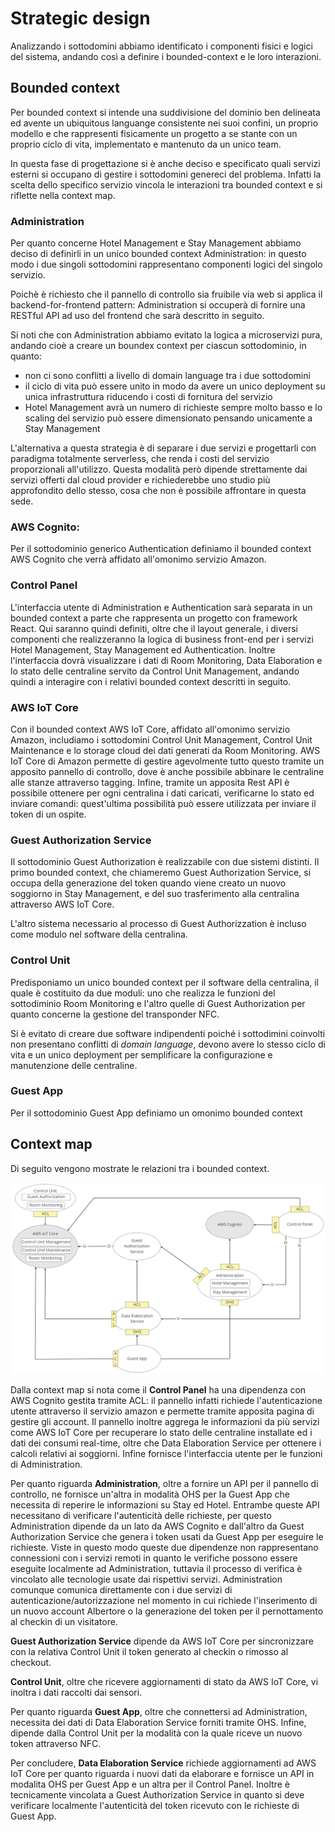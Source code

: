 # Strategic design

Analizzando i sottodomini abbiamo identificato i componenti fisici e logici del
sistema, andando così a definire i bounded-context e le loro interazioni.

## Bounded context

Per bounded context si intende una suddivisione del dominio ben delineata ed
avente un ubiquitous languange consistente nei suoi confini, un proprio modello
e che rappresenti fisicamente un progetto a se stante con un proprio ciclo di
vita, implementato e mantenuto da un unico team.

In questa fase di progettazione si è anche deciso e specificato quali servizi
esterni si occupano di gestire i sottodomini genereci del problema. Infatti la
scelta dello specifico servizio vincola le interazioni tra bounded context e si
riflette nella context map.

### Administration

Per quanto concerne Hotel Management e Stay Management abbiamo deciso di
definirli in un unico bounded context Administration: in questo modo i due
singoli sottodomini rappresentano componenti logici del singolo servizio.

Poichè è richiesto che il pannello di controllo sia fruibile via web si applica
il backend-for-frontend pattern: Administration si occuperà di fornire una
RESTful API ad uso del frontend che sarà descritto in seguito.

Si noti che con Administration abbiamo evitato la logica a microservizi pura,
andando cioè a creare un boundex context per ciascun sottodominio, in quanto:

- non ci sono conflitti a livello di domain language tra i due sottodomini
- il ciclo di vita può essere unito in modo da avere un unico deployment su
  unica infrastruttura riducendo i costi di fornitura del servizio
- Hotel Management avrà un numero di richieste sempre molto basso e lo scaling
  del servizio può essere dimensionato pensando unicamente a Stay Management

L'alternativa a questa strategia è di separare i due servizi e progettarli con
paradigma totalmente serverless, che renda i costi del servizio proporzionali
all'utilizzo. Questa modalità però dipende strettamente dai servizi offerti dal
cloud provider e richiederebbe uno studio più approfondito dello stesso, cosa
che non è possibile affrontare in questa sede.

### AWS Cognito:

Per il sottodominio generico Authentication definiamo il bounded context AWS
Cognito che verrà affidato all'omonimo servizio Amazon.

### Control Panel

L'interfaccia utente di Administration e Authentication sarà separata in un
bounded context a parte che rappresenta un progetto con framework React. Qui
saranno quindi definiti, oltre che il layout generale, i diversi componenti che
realizzeranno la logica di business front-end per i servizi Hotel Management,
Stay Management ed Authentication. Inoltre l'interfaccia dovrà visualizzare i
dati di Room Monitoring, Data Elaboration e lo stato delle centraline servito da
Control Unit Management, andando quindi a interagire con i relativi bounded
context descritti in seguito.

### AWS IoT Core

Con il bounded context AWS IoT Core, affidato all'omonimo servizio Amazon,
includiamo i sottodomini Control Unit Management, Control Unit Maintenance e lo
storage cloud dei dati generati da Room Monitoring. AWS IoT Core di Amazon
permette di gestire agevolmente tutto questo tramite un apposito pannello di
controllo, dove è anche possibile abbinare le centraline alle stanze attraverso
tagging. Infine, tramite un apposita Rest API è possibile ottenere per ogni
centralina i dati caricati, verificarne lo stato ed inviare comandi:
quest'ultima possibilità può essere utilizzata per inviare il token di un
ospite.

### Guest Authorization Service

Il sottodominio Guest Authorization è realizzabile con due sistemi distinti. Il
primo bounded context, che chiameremo Guest Authorization Service, si occupa
della generazione del token quando viene creato un nuovo soggiorno in Stay
Management, e del suo trasferimento alla centralina attraverso AWS IoT Core.

L'altro sistema necessario al processo di Guest Authorizzation è incluso come
modulo nel software della centralina.

### Control Unit

Predisponiamo un unico bounded context per il software della centralina, il
quale è costituito da due moduli: uno che realizza le funzioni del sottodiminio
Room Monitoring e l'altro quelle di Guest Authorization per quanto concerne la
gestione del transponder NFC.

Si è evitato di creare due software indipendenti poiché i sottodimini coinvolti
non presentano conflitti di _domain language_, devono avere lo stesso ciclo di
vita e un unico deployment per semplificare la configurazione e manutenzione
delle centraline.

### Guest App

Per il sottodominio Guest App definiamo un omonimo bounded context

## Context map

Di seguito vengono mostrate le relazioni tra i bounded context.

![context](./images/context-map.png)

Dalla context map si nota come il **Control Panel** ha una dipendenza con AWS
Cognito gestita tramite ACL: il pannello infatti richiede l'autenticazione
utente attraverso il servizio amazon e permette tramite apposita pagina di
gestire gli account. Il pannello inoltre aggrega le informazioni da più servizi
come AWS IoT Core per recuperare lo stato delle centraline installate ed i dati dei consumi real-time,
oltre che Data Elaboration Service per ottenere i calcoli relativi ai soggiorni. 
Infine fornisce l'interfaccia utente per le funzioni di Administration.

Per quanto riguarda **Administration**, oltre a fornire un API per il pannello di
controllo, ne fornisce un'altra in modalità OHS per la Guest App che necessita
di reperire le informazioni su Stay ed Hotel. Entrambe queste API necessitano di
verificare l'autenticità delle richieste, per questo Administration dipende da
un lato da AWS Cognito e dall'altro da Guest Authorization Service che genera i
token usati da Guest App per eseguire le richieste. Viste in questo modo queste 
due dipendenze non rappresentano connessioni con i servizi remoti in quanto le verifiche
possono essere eseguite localmente ad Administration, tuttavia il processo di
verifica è vincolato alle tecnologie usate dai rispettivi servizi. Administration comunque
comunica direttamente con i due servizi di autenticazione/autorizzazione 
nel momento in cui richiede l'inserimento di un nuovo account Albertore o 
la generazione del token per il pernottamento al checkin di un visitatore.

**Guest Authorization Service** dipende da AWS IoT Core per sincronizzare con la relativa Control Unit 
il token generato al checkin o rimosso al checkout.

**Control Unit**, oltre che ricevere aggiornamenti di stato da AWS IoT Core, vi
inoltra i dati raccolti dai sensori.

Per quanto riguarda **Guest App**, oltre che connettersi ad Administration,
necessita dei dati di Data Elaboration Service forniti tramite OHS. Infine,
dipende dalla Control Unit per la modalità con la quale riceve un nuovo token
attraverso NFC.

Per concludere, **Data Elaboration Service** richiede aggiornamenti ad AWS IoT Core
per quanto riguarda i nuovi dati da elaborare e fornisce un API in modalita OHS per Guest App e un altra per il Control Panel. Inoltre è tecnicamente vincolata a Guest Authorization Service in quanto si deve verificare localmente l'autenticità del token ricevuto con le richieste di Guest App.
